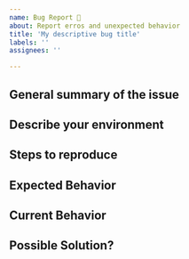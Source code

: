 ```yaml
---
name: Bug Report 🐛
about: Report erros and unexpected behavior
title: 'My descriptive bug title'
labels: ''
assignees: ''

---
```


<!--

Thank you for using Pester!

Please be aware that Pester version 3.4.0 - which is shipped with Windows 10 and Windows Server 2016 - is not supported anymore.

- Please update Pester and retest your code before submitting a bug report. See [Installation and update guide](https://pester.dev/docs/introduction/installation).
- Search for existing issues.
- Pester 5 introduced breaking changes and some features were removed or are not yet migrated. See [Breaking changes](https://github.com/pester/Pester#breaking-changes)

-->

## General summary of the issue


## Describe your environment

<!--Please provide the output of a code provided below.

Operating System, Pester version, and PowerShell version:

$bugReport = &{
    $p = Get-Command Invoke-Pester | Select-Object -ExpandProperty Module
    "Pester version     : " + $p.Version + " " + $p.Path
    "PowerShell version : " + $PSVersionTable.PSVersion
    "OS version         : " + [System.Environment]::OSVersion.VersionString
}
$bugReport
$bugReport | clip
-->

## Steps to reproduce

<!-- Provide steps and/or sample code to reproduce the issue.

Try to make it as concise as possible, removing irrelevant steps/code and providing sample data where possible. This will enable us to help you faster.

Tip: Placing Powershell code in a codeblock like below makes it more readable.

```powershell
    #My code
```
-->

## Expected Behavior

<!-- A clear and concise description of what you expected to happen. -->

## Current Behavior

<!-- What happens instead of the expected behavior.. -->

## Possible Solution?

<!-- Have a solution in mind?

Bug fix pull requests are always welcome. See https://pester.dev/docs/contributing/introduction has detailed instructions on how to contribute.

-->